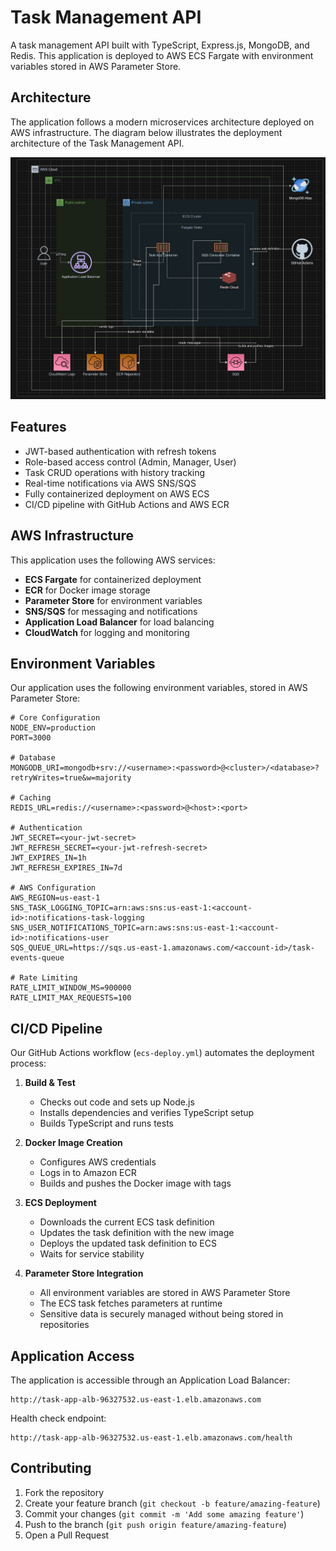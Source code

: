 # Task Management API

A task management API built with TypeScript, Express.js, MongoDB, and Redis. This application is deployed to AWS ECS Fargate with environment variables stored in AWS Parameter Store.

## Architecture

The application follows a modern microservices architecture deployed on AWS infrastructure. The diagram below illustrates the deployment architecture of the Task Management API.

![Task App Architecture](assets/images/task-diagram.png)

## Features

- JWT-based authentication with refresh tokens
- Role-based access control (Admin, Manager, User)
- Task CRUD operations with history tracking
- Real-time notifications via AWS SNS/SQS
- Fully containerized deployment on AWS ECS
- CI/CD pipeline with GitHub Actions and AWS ECR

## AWS Infrastructure

This application uses the following AWS services:
- **ECS Fargate** for containerized deployment
- **ECR** for Docker image storage
- **Parameter Store** for environment variables
- **SNS/SQS** for messaging and notifications
- **Application Load Balancer** for load balancing
- **CloudWatch** for logging and monitoring

## Environment Variables

Our application uses the following environment variables, stored in AWS Parameter Store:

```env
# Core Configuration
NODE_ENV=production
PORT=3000

# Database
MONGODB_URI=mongodb+srv://<username>:<password>@<cluster>/<database>?retryWrites=true&w=majority

# Caching
REDIS_URL=redis://<username>:<password>@<host>:<port>

# Authentication
JWT_SECRET=<your-jwt-secret>
JWT_REFRESH_SECRET=<your-jwt-refresh-secret>
JWT_EXPIRES_IN=1h
JWT_REFRESH_EXPIRES_IN=7d

# AWS Configuration
AWS_REGION=us-east-1
SNS_TASK_LOGGING_TOPIC=arn:aws:sns:us-east-1:<account-id>:notifications-task-logging
SNS_USER_NOTIFICATIONS_TOPIC=arn:aws:sns:us-east-1:<account-id>:notifications-user
SQS_QUEUE_URL=https://sqs.us-east-1.amazonaws.com/<account-id>/task-events-queue

# Rate Limiting
RATE_LIMIT_WINDOW_MS=900000
RATE_LIMIT_MAX_REQUESTS=100
```

## CI/CD Pipeline

Our GitHub Actions workflow (`ecs-deploy.yml`) automates the deployment process:

1. **Build & Test**
   - Checks out code and sets up Node.js
   - Installs dependencies and verifies TypeScript setup
   - Builds TypeScript and runs tests

2. **Docker Image Creation**
   - Configures AWS credentials
   - Logs in to Amazon ECR
   - Builds and pushes the Docker image with tags

3. **ECS Deployment**
   - Downloads the current ECS task definition
   - Updates the task definition with the new image
   - Deploys the updated task definition to ECS
   - Waits for service stability

4. **Parameter Store Integration**
   - All environment variables are stored in AWS Parameter Store
   - The ECS task fetches parameters at runtime
   - Sensitive data is securely managed without being stored in repositories

## Application Access

The application is accessible through an Application Load Balancer:

```
http://task-app-alb-96327532.us-east-1.elb.amazonaws.com
```

Health check endpoint:
```
http://task-app-alb-96327532.us-east-1.elb.amazonaws.com/health
```

## Contributing

1. Fork the repository
2. Create your feature branch (`git checkout -b feature/amazing-feature`)
3. Commit your changes (`git commit -m 'Add some amazing feature'`)
4. Push to the branch (`git push origin feature/amazing-feature`)
5. Open a Pull Request